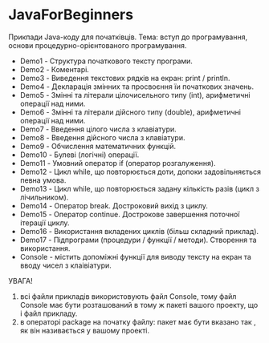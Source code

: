 # JavaForBeginners

Прикпади Java-коду для початківців. 
Тема: вступ до програмування, основи процедурно-орієнтованого програмування.

* Demo1 - Структура початкового тексту програми.
* Demo2 - Коментарі.
* Demo3 - Виведення текстових рядків на екран: print / println.
* Demo4 - Декларація змінних та просвоєння їи початкових значень.
* Demo5 - Змінні та літерали цілочисельного типу (int), арифметичні операції над ними.
* Demo6 - Змінні та літерали дійсного типу (double), арифметичні операції над ними.
* Demo7 - Введення цілого числа з клавіатури.
* Demo8 - Введення дійсного числа з клавіатури.
* Demo9 - Обчислення математичних функцій.
* Demo10 - Булеві (логічні) операції.
* Demo11 - Умовний оператор if (оператор розгалуження).
* Demo12 - Цикл while, що повторюється доти, допоки задовільняється певна умова.
* Demo13 - Цикл while, що повторюється задану кількість разів (цикл з лічильником).
* Demo14 - Оператор break. Достроковий вихід з циклу.
* Demo15 - Оператор continue. Дострокове завершення поточної ітерації циклу.
* Demo16 - Використання вкладених циклів (більш складний приклад).
* Demo17 - Підпрограми (процедури / функції / методи). Створення та використання.
* Console - містить допоміжні функції для виводу тексту на екран та вводу чисел з клаівіатури.

УВАГА! 
1) всі файли прикладів використовують файл Console, тому файл Console має бути розташований в тому ж пакеті вашого проекту, що і файл прикладу.
2) в операторі package на початку файлу: пакет має бути вказано так , як він називається у вашому проекті.

